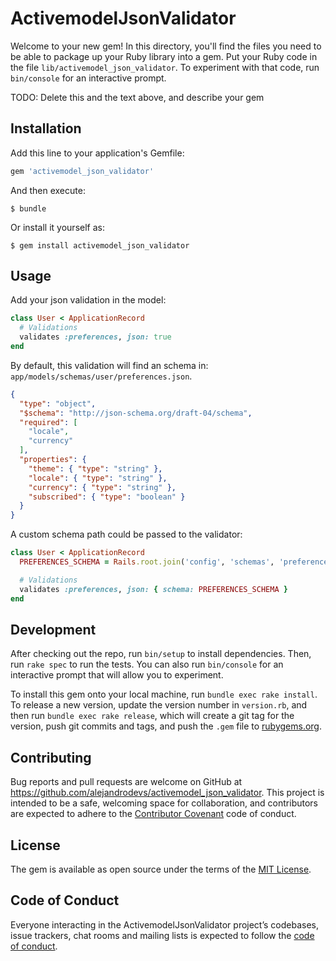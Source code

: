 # ActivemodelJsonValidator

Welcome to your new gem! In this directory, you'll find the files you need to be able to package up your Ruby library into a gem. Put your Ruby code in the file `lib/activemodel_json_validator`. To experiment with that code, run `bin/console` for an interactive prompt.

TODO: Delete this and the text above, and describe your gem

## Installation

Add this line to your application's Gemfile:

```ruby
gem 'activemodel_json_validator'
```

And then execute:

    $ bundle

Or install it yourself as:

    $ gem install activemodel_json_validator

## Usage

Add your json validation in the model:

```ruby
class User < ApplicationRecord
  # Validations
  validates :preferences, json: true
end
```

By default, this validation will find an schema in:
`app/models/schemas/user/preferences.json`.

```json
{
  "type": "object",
  "$schema": "http://json-schema.org/draft-04/schema",
  "required": [
    "locale",
    "currency"
  ],
  "properties": {
    "theme": { "type": "string" },
    "locale": { "type": "string" },
    "currency": { "type": "string" },
    "subscribed": { "type": "boolean" }
  }
}
```

A custom schema path could be passed to the validator:

```ruby
class User < ApplicationRecord
  PREFERENCES_SCHEMA = Rails.root.join('config', 'schemas', 'preferences.json').to_s

  # Validations
  validates :preferences, json: { schema: PREFERENCES_SCHEMA }
end
```

## Development

After checking out the repo, run `bin/setup` to install dependencies. Then, run `rake spec` to run the tests. You can also run `bin/console` for an interactive prompt that will allow you to experiment.

To install this gem onto your local machine, run `bundle exec rake install`. To release a new version, update the version number in `version.rb`, and then run `bundle exec rake release`, which will create a git tag for the version, push git commits and tags, and push the `.gem` file to [rubygems.org](https://rubygems.org).

## Contributing

Bug reports and pull requests are welcome on GitHub at https://github.com/alejandrodevs/activemodel_json_validator. This project is intended to be a safe, welcoming space for collaboration, and contributors are expected to adhere to the [Contributor Covenant](http://contributor-covenant.org) code of conduct.

## License

The gem is available as open source under the terms of the [MIT License](https://opensource.org/licenses/MIT).

## Code of Conduct

Everyone interacting in the ActivemodelJsonValidator project’s codebases, issue trackers, chat rooms and mailing lists is expected to follow the [code of conduct](https://github.com/alejandrodevs/activemodel_json_validator/blob/master/CODE_OF_CONDUCT.md).
